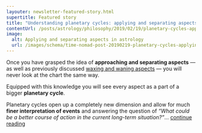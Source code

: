 ```yaml
---
layouter: newsletter-featured-story.html
supertitle: Featured story
title: "Understanding planetary cycles: applying and separating aspects"
contentUrl: /posts/astrology/philosophy/2019/02/19/planetary-cycles-applying-separating-aspects-part-two.html
image:
  alt: Applying and separating aspects in astrology
  url: /images/schema/time-nomad-post-20190219-planetary-cycles-applying-separating-aspects-part-two-1x1.jpg
---
```


Once you have grasped the idea of **approaching and separating aspects** — as well as previously discussed [waxing and waning aspects](/newsletters/2019-02-12-astrology-today-issue-004.html) — you will never look at the chart the same way.

Equipped with this knowledge you will see every aspect as a part of a bigger **planetary cycle**. 

Planetary cycles open up a completely new dimension and allow for much **finer interpretation of events** and answering the question of _“What could be a better course of action in the current long-term situation?”_… [continue reading]($contentUrl)